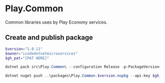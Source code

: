 # Play.Common

Common libraries uses by Play Economy services.

## Create and publish package

```powershell
$version="1.0.11"
$owner="icodedotnetmicroservices"
$gh_pat="[PAT HERE]"

dotnet pack src\Play.Common\ --configuration Release -p:PackageVersion=$version -p:RepositoryUrl=https://github.com/$owner/Play.Common -o ..\packages

dotnet nuget push ..\packages\Play.Common.$version.nupkg --api-key $gh_pat --source "github"
```
